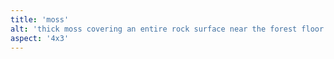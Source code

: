 ```yaml
---
title: 'moss'
alt: 'thick moss covering an entire rock surface near the forest floor'
aspect: '4x3'
---
```

